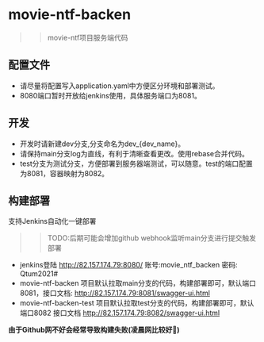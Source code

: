 # movie-ntf-backen

>> movie-ntf项目服务端代码

## 配置文件
- 请尽量将配置写入application.yaml中方便区分环境和部署测试。
- 8080端口暂时开放给jenkins使用，具体服务端口为8081。

## 开发
- 开发时请新建dev分支,分支命名为dev_{dev_name}。
- 请保持main分支log为直线，有利于清晰查看更改。使用rebase合并代码。
- test分支为测试分支，方便部署到服务器端测试，可以随意。test的端口配置为8081，容器映射为8082。

## 构建部署
支持Jenkins自动化一键部署     
>> TODO:后期可能会增加github webhook监听main分支进行提交触发部署
- jenkins登陆 http://82.157.174.79:8080/  账号:movie_ntf_backen 密码: Qtum2021#
- movie-ntf-backen 项目默认拉取main分支的代码，构建部署即可，默认端口8081，接口文档: http://82.157.174.79:8081/swagger-ui.html
- movie-ntf-backen-test 项目默认拉取test分支的代码，构建部署即可，默认端口8082 接口文档 http://82.157.174.79:8082/swagger-ui.html

****由于Github网不好会经常导致构建失败(凌晨网比较好🐶)****